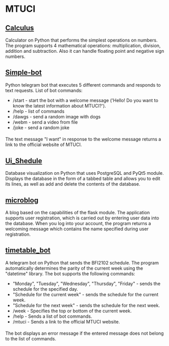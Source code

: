 # **MTUCI**
## [Calculus](https://github.com/Glazapolzet/MTUCI/tree/main/Calculus)
Calculator on Python that performs the simplest operations on numbers. The program supports 4 mathematical operations: multiplication, division, addition and subtraction. Also it can handle floating point and negative sign numbers.

## [Simple-bot](https://github.com/Glazapolzet/MTUCI/tree/main/Simple-bot)
Python telegram bot that executes 5 different commands and responds to text requests.
List of bot commands:
- /start - start the bot with a welcome message ('Hello! Do you want to know the latest information about MTUCI?').
- /help - list of commands
- /dawgs - send a random image with dogs
- /webm - send a video from file
- /joke - send a random joke
####
The text message "I want" in response to the welcome message returns a link to the official website of MTUCI. 

## [Ui_Shedule](https://github.com/Glazapolzet/MTUCI/tree/main/Ui_Shedule)
Database visualization on Python that uses PostgreSQL and PyQt5 module. Displays the database in the form of a tabbed table and allows you to edit its lines, as well as add and delete the contents of the database. 


## [microblog](https://github.com/Glazapolzet/MTUCI/tree/main/microblog)
A blog based on the capabilities of the flask module. The application supports user registration, which is carried out by entering user data into the database. When you log into your account, the program returns a welcoming message which contains the name specified during user registration. 

## [timetable_bot](https://github.com/Glazapolzet/MTUCI/tree/main/timetable_bot)
A telegram bot on Python that sends the BFI2102 schedule. The program automatically determines the parity of the current week using the "datetime" library.
The bot supports the following commands:
- "Monday", "Tuesday", "Wednesday", "Thursday", "Friday" - sends the schedule for the specified day.
- "Schedule for the current week" - sends the schedule for the current week.
- "Schedule for the next week" - sends the schedule for the next week.
- /week - Specifies the top or bottom of the current week.
- /help - Sends a list of bot commands.
- /mtuci - Sends a link to the official MTUCI website.
####
The bot displays an error message if the entered message does not belong to the list of commands. 
